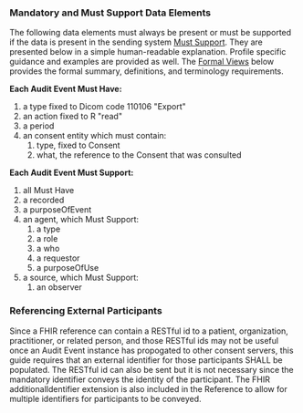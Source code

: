 
### Mandatory and Must Support Data Elements

The following data elements must always be present or must be supported if the data is present in the sending system [Must Support]({{site.data.fhir.path}}conformance-rules.html#mustSupport). They are presented below in a simple human-readable explanation. Profile specific guidance and examples are provided as well. The [Formal Views](#profile) below provides the formal summary, definitions, and terminology requirements.  

**Each Audit Event Must Have:**

1. a type fixed to Dicom code 110106 "Export"
1. an action fixed to R "read"
1. a period
1. an consent entity which must contain:
    1. type, fixed to Consent
    1. what, the reference to the Consent that was consulted

**Each Audit Event Must Support:**

1. all Must Have
1. a recorded
1. a purposeOfEvent
1. an agent, which Must Support:
    1. a type
    1. a role
    1. a who
    1. a requestor
    1. a purposeOfUse
1. a source, which Must Support:
    1. an observer

### Referencing External Participants

Since a FHIR reference can contain a RESTful id to a patient, organization, practitioner, or related person, and those RESTful ids may not be useful once an Audit Event instance has propogated to other consent servers, this guide requires that an external identifier for those participants SHALL be populated.  The RESTful id can also be sent but it is not necessary since the mandatory identifier conveys the identity of the participant.  The FHIR additionalIdentifier extension is also included in the Reference to allow for multiple identifiers for participants to be conveyed.
